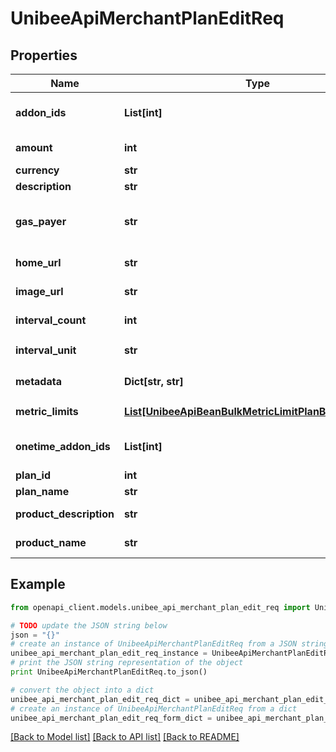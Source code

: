 # UnibeeApiMerchantPlanEditReq


## Properties

Name | Type | Description | Notes
------------ | ------------- | ------------- | -------------
**addon_ids** | **List[int]** | Plan Ids Of Recurring Addon Type | [optional] 
**amount** | **int** | Plan CaptureAmount | 
**currency** | **str** | Plan Currency | 
**description** | **str** | Description | [optional] 
**gas_payer** | **str** | who pay the gas for crypto payment, merchant|user | [optional] 
**home_url** | **str** | HomeUrl,Start With: http | [optional] 
**image_url** | **str** | ImageUrl,Start With: http | [optional] 
**interval_count** | **int** | Number Of IntervalUnit | [optional] 
**interval_unit** | **str** | Plan Interval Unit，em: day|month|year|week | [optional] 
**metadata** | **Dict[str, str]** | Metadata，Map | [optional] 
**metric_limits** | [**List[UnibeeApiBeanBulkMetricLimitPlanBindingParam]**](UnibeeApiBeanBulkMetricLimitPlanBindingParam.md) | Plan&#39;s MetricLimit List | [optional] 
**onetime_addon_ids** | **List[int]** | Plan Ids Of Onetime Addon Type | [optional] 
**plan_id** | **int** | PlanId | 
**plan_name** | **str** | Plan Name | 
**product_description** | **str** | Default Copy Description | [optional] 
**product_name** | **str** | Default Copy PlanName | [optional] 

## Example

```python
from openapi_client.models.unibee_api_merchant_plan_edit_req import UnibeeApiMerchantPlanEditReq

# TODO update the JSON string below
json = "{}"
# create an instance of UnibeeApiMerchantPlanEditReq from a JSON string
unibee_api_merchant_plan_edit_req_instance = UnibeeApiMerchantPlanEditReq.from_json(json)
# print the JSON string representation of the object
print UnibeeApiMerchantPlanEditReq.to_json()

# convert the object into a dict
unibee_api_merchant_plan_edit_req_dict = unibee_api_merchant_plan_edit_req_instance.to_dict()
# create an instance of UnibeeApiMerchantPlanEditReq from a dict
unibee_api_merchant_plan_edit_req_form_dict = unibee_api_merchant_plan_edit_req.from_dict(unibee_api_merchant_plan_edit_req_dict)
```
[[Back to Model list]](../README.md#documentation-for-models) [[Back to API list]](../README.md#documentation-for-api-endpoints) [[Back to README]](../README.md)


